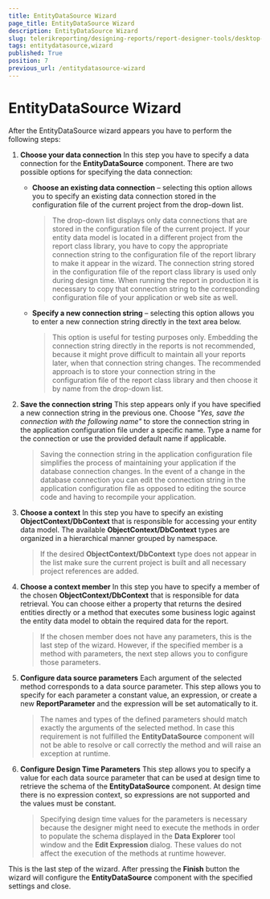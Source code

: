 ```yaml
---
title: EntityDataSource Wizard
page_title: EntityDataSource Wizard 
description: EntityDataSource Wizard
slug: telerikreporting/designing-reports/report-designer-tools/desktop-designers/tools/data-source-wizards/entitydatasource-wizard
tags: entitydatasource,wizard
published: True
position: 7
previous_url: /entitydatasource-wizard
---
```


# EntityDataSource Wizard

After the EntityDataSource wizard appears you have to perform the following steps:

1. __Choose your data connection__ In this step you have to specify a data connection for the __EntityDataSource__ component. There are two possible options for specifying the data connection: 

   + __Choose an existing data connection__ – selecting this option allows you to specify an existing data connection stored in the configuration file of the current project from the drop-down list. 

     >The drop-down list displays only data connections that are stored in the configuration file of the current project. If your entity data model is located in a different project from the report class library, you have to copy the appropriate connection string to the configuration file of the report library to make it appear in the wizard. The connection string stored in the configuration file of the report class library is used only during design time. When running the report in production it is necessary to copy that connection string to the corresponding configuration file of your application or web site as well. 

   + __Specify a new connection string__ – selecting this option allows you to enter a new connection string directly in the text area below. 

     >This option is useful for testing purposes only. Embedding the connection string directly in the reports is not recommended, because it might prove difficult to maintain all your reports later, when that connection string changes. The recommended approach is to store your connection string in the configuration file of the report class library and then choose it by name from the drop-down list. 

1. __Save the connection string__ This step appears only if you have specified a new connection string in the previous one. Choose *"Yes, save the connection with the following name"* to store the connection string in the application configuration file under a specific name. Type a name for the connection or use the provided default name if applicable. 

   >Saving the connection string in the application configuration file simplifies the process of maintaining your application if the database connection changes. In the event of a change in the database connection you can edit the connection string in the application configuration file as opposed to editing the source code and having to recompile your application. 

1. __Choose a context__ In this step you have to specify an existing __ObjectContext/DbContext__ that is responsible for accessing your entity data model. The available __ObjectContext/DbContext__ types are organized in a hierarchical manner grouped by namespace.

   >If the desired __ObjectContext/DbContext__ type does not appear in the list make sure the current project is built and all necessary project references are added. 

1. __Choose a context member__ In this step you have to specify a member of the chosen __ObjectContext/DbContext__ that is responsible for data retrieval. You can choose either a property that returns the desired entities directly or a method that executes some business logic against the entity data model to obtain the required data for the report. 

   >If the chosen member does not have any parameters, this is the last step of the wizard. However, if the specified member is a method with parameters, the next step allows you to configure those parameters. 

1. __Configure data source parameters__ Each argument of the selected method corresponds to a data source parameter. This step allows you to specify for each parameter a constant value, an expression, or create a new __ReportParameter__ and the expression will be set automatically to it. 

   >The names and types of the defined parameters should match exactly the arguments of the selected method. In case this requirement is not fulfilled the  __EntityDataSource__ component will not be able to resolve or call correctly the method and will raise an exception at runtime. 

1. __Configure Design Time Parameters__ This step allows you to specify a value for each data source parameter that can be used at design time to retrieve the schema of the __EntityDataSource__ component. At design time there is no expression context, so expressions are not supported and the values must be constant. 

   >Specifying design time values for the parameters is necessary because the designer might need to execute the methods in order to populate the schema displayed in the __Data Explorer__ tool window and the __Edit Expression__ dialog. These values do not affect the execution of the methods at runtime however. 

This is the last step of the wizard. After pressing the __Finish__ button the wizard will configure the __EntityDataSource__ component with the specified settings and close.
